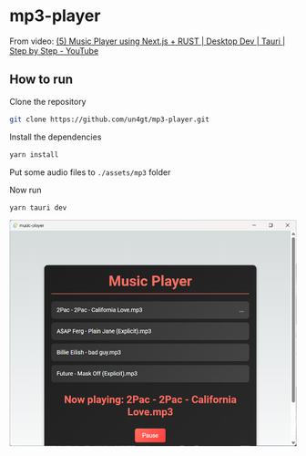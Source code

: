 # mp3-player

From video: [(5) Music Player using Next.js + RUST | Desktop Dev | Tauri | Step by Step - YouTube](https://www.youtube.com/watch?v=ct-2-GIgL1s)

## How to run


Clone the repository

```bash
git clone https://github.com/un4gt/mp3-player.git
```

Install the dependencies

```bash
yarn install
```

Put some audio files to `./assets/mp3` folder

Now run

```bash
yarn tauri dev
```

![mp3-player](./assets/mp3_player.png)
